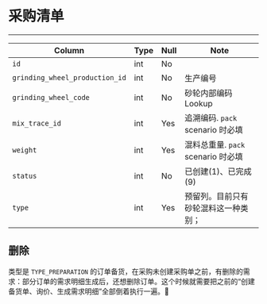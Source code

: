 # 采购清单

---------------------------------------------------------------------------
Column                              | Type      | Null | Note
------------------------------------|-----------|------|-------
`id`                                | int       | No   | 
`grinding_wheel_production_id`      | int       | No   | 生产编号
`grinding_wheel_code`               | int       | No   | 砂轮内部编码 Lookup
`mix_trace_id`                      | int       | Yes  | 追溯编码. `pack` scenario 时必填
`weight`                            | int       | Yes  | 混料总重量. `pack` scenario 时必填
`status`                            | int       | No   | 已创建(1)、已完成(9)
`type`                              | int       | Yes  | 预留列。目前只有砂轮混料这一种类别；

删除
---------------------------------------------------------------------------
类型是 `TYPE_PREPARATION` 的订单备货，在采购未创建采购单之前，有删除的需求：部分订单的需求明细生成后，还想删除订单。这个时候就需要把之前的“创建备货单、询价、生成需求明细”全部倒着执行一遍。
